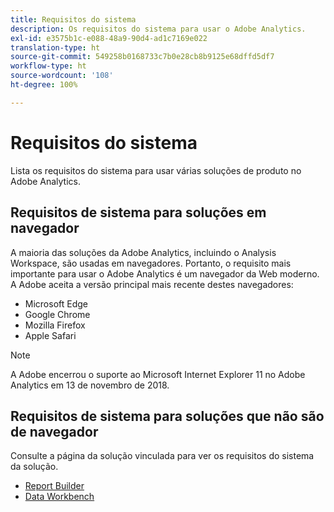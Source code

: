 ```yaml
---
title: Requisitos do sistema
description: Os requisitos do sistema para usar o Adobe Analytics.
exl-id: e3575b1c-e088-48a9-90d4-ad1c7169e022
translation-type: ht
source-git-commit: 549258b0168733c7b0e28cb8b9125e68dffd5df7
workflow-type: ht
source-wordcount: '108'
ht-degree: 100%

---
```


# Requisitos do sistema

Lista os requisitos do sistema para usar várias soluções de produto no Adobe Analytics.

## Requisitos de sistema para soluções em navegador

A maioria das soluções da Adobe Analytics, incluindo o Analysis Workspace, são usadas em navegadores. Portanto, o requisito mais importante para usar o Adobe Analytics é um navegador da Web moderno. A Adobe aceita a versão principal mais recente destes navegadores:

* Microsoft Edge
* Google Chrome
* Mozilla Firefox
* Apple Safari

>[!NOTE]
>
>A Adobe encerrou o suporte ao Microsoft Internet Explorer 11 no Adobe Analytics em 13 de novembro de 2018.

## Requisitos de sistema para soluções que não são de navegador

Consulte a página da solução vinculada para ver os requisitos do sistema da solução.

* [Report Builder](/help/analyze/report-builder/setup/system-requirements.md)
* [Data Workbench](https://docs.adobe.com/content/help/pt-BR/data-workbench/using/install/c-data-workbench-client-install.html)
